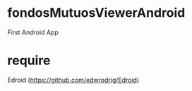 fondosMutuosViewerAndroid
=========================

First Android App

require
===

Edroid (https://github.com/edwrodrig/Edroid)
